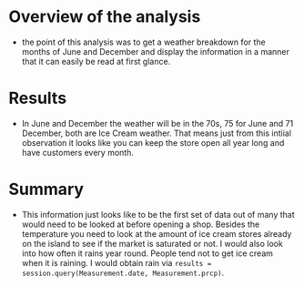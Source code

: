 # Overview of the analysis #
- the point of this analysis was to get a weather breakdown for the months of June and December and display the information in a manner that it can easily be read at first glance.



# Results #
- In June and December the weather will be in the 70s, 75 for June and 71 December, both are Ice Cream weather. That means just from this intiial observation it looks like you can keep the store open all year long and have customers every month.

# Summary #
- This information just looks like to be the first set of data out of many that would need to be looked at before opening a shop. Besides the temperature you need to look at the amount of ice cream stores already on the island to see if the market is saturated or not. I would also look into how often it rains year round. People tend not to get ice cream when it is raining. I would obtain rain via `results = session.query(Measurement.date, Measurement.prcp)`. 


